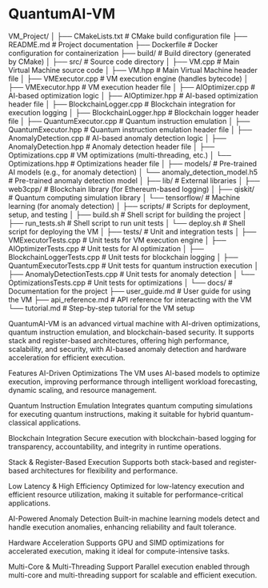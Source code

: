 # QuantumAI-VM

VM_Project/
│
├── CMakeLists.txt                     # CMake build configuration file
├── README.md                          # Project documentation
├── Dockerfile                         # Docker configuration for containerization
├── build/                             # Build directory (generated by CMake)
│
├── src/                               # Source code directory
│   ├── VM.cpp                         # Main Virtual Machine source code
│   ├── VM.hpp                         # Main Virtual Machine header file
│   ├── VMExecutor.cpp                 # VM execution engine (handles bytecode)
│   ├── VMExecutor.hpp                 # VM execution header file
│   ├── AIOptimizer.cpp                # AI-based optimization logic
│   ├── AIOptimizer.hpp                # AI-based optimization header file
│   ├── BlockchainLogger.cpp           # Blockchain integration for execution logging
│   ├── BlockchainLogger.hpp           # Blockchain logger header file
│   ├── QuantumExecutor.cpp            # Quantum instruction emulation
│   ├── QuantumExecutor.hpp            # Quantum instruction emulation header file
│   ├── AnomalyDetection.cpp           # AI-based anomaly detection logic
│   ├── AnomalyDetection.hpp           # Anomaly detection header file
│   ├── Optimizations.cpp              # VM optimizations (multi-threading, etc.)
│   └── Optimizations.hpp              # Optimizations header file
│
├── models/                            # Pre-trained AI models (e.g., for anomaly detection)
│   └── anomaly_detection_model.h5     # Pre-trained anomaly detection model
│
├── lib/                               # External libraries
│   ├── web3cpp/                       # Blockchain library (for Ethereum-based logging)
│   ├── qiskit/                        # Quantum computing simulation library
│   └── tensorflow/                    # Machine learning (for anomaly detection)
│
├── scripts/                           # Scripts for deployment, setup, and testing
│   ├── build.sh                       # Shell script for building the project
│   ├── run_tests.sh                   # Shell script to run unit tests
│   └── deploy.sh                      # Shell script for deploying the VM
│
├── tests/                             # Unit and integration tests
│   ├── VMExecutorTests.cpp            # Unit tests for VM execution engine
│   ├── AIOptimizerTests.cpp           # Unit tests for AI optimization
│   ├── BlockchainLoggerTests.cpp      # Unit tests for blockchain logging
│   ├── QuantumExecutorTests.cpp       # Unit tests for quantum instruction execution
│   ├── AnomalyDetectionTests.cpp      # Unit tests for anomaly detection
│   └── OptimizationsTests.cpp         # Unit tests for optimizations
│
└── docs/                               # Documentation for the project
    ├── user_guide.md                  # User guide for using the VM
    ├── api_reference.md               # API reference for interacting with the VM
    └── tutorial.md                    # Step-by-step tutorial for the VM setup

QuantumAI-VM is an advanced virtual machine with AI-driven optimizations, quantum instruction emulation, and blockchain-based security. It supports stack and register-based architectures, offering high performance, scalability, and security, with AI-based anomaly detection and hardware acceleration for efficient execution.

Features
AI-Driven Optimizations
The VM uses AI-based models to optimize execution, improving performance through intelligent workload forecasting, dynamic scaling, and resource management.

Quantum Instruction Emulation
Integrates quantum computing simulations for executing quantum instructions, making it suitable for hybrid quantum-classical applications.

Blockchain Integration
Secure execution with blockchain-based logging for transparency, accountability, and integrity in runtime operations.

Stack & Register-Based Execution
Supports both stack-based and register-based architectures for flexibility and performance.

Low Latency & High Efficiency
Optimized for low-latency execution and efficient resource utilization, making it suitable for performance-critical applications.

AI-Powered Anomaly Detection
Built-in machine learning models detect and handle execution anomalies, enhancing reliability and fault tolerance.

Hardware Acceleration
Supports GPU and SIMD optimizations for accelerated execution, making it ideal for compute-intensive tasks.

Multi-Core & Multi-Threading Support
Parallel execution enabled through multi-core and multi-threading support for scalable and efficient execution.
